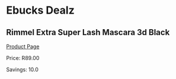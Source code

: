 
# Ebucks Dealz
## Rimmel Extra Super Lash Mascara 3d Black
[Product Page](https://www.ebucks.com/web/shop/productSelected.do?prodId=985851318&catId=1158500262)

Price: R89.00

Savings: 10.0


	